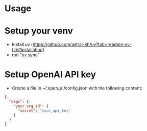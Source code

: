 # Usage

# Setup your venv

- Install uv (https://github.com/astral-sh/uv?tab=readme-ov-file#installation)
- run "uv sync"

# Setup OpenAI API key

- Create a file in ~/.open_ai/config.json with the following content:

```json
{
  "orgs": {
    "your_org_id": {
      "secret": "your_api_key"
    }
  }
}
```
